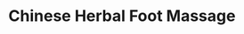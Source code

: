 ---
title: "Chinese Herbal Foot Massage"
url: /saint-augustine/chinese-herbal-foot-massage/
shop: Massage
---